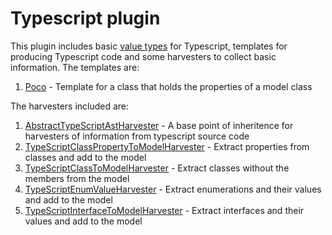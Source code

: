 # Typescript plugin

This plugin includes basic [value types](./index.ts) for Typescript, templates for producing Typescript code and some harvesters to collect basic information. The templates are:

1. [Poco](./Poco.handlebars) - Template for a class that holds the properties of a model class

The harvesters included are:

1. [AbstractTypeScriptAstHarvester](./AbstractTypeScriptAstHarvester.ts) - A base point of inheritence for harvesters of information from typescript source code
1. [TypeScriptClassPropertyToModelHarvester](./TypeScriptClassPropertyToModelHarvester.ts) - Extract properties from classes and add to the model
1. [TypeScriptClassToModelHarvester](./TypeScriptClassToModelHarvester.ts) - Extract classes without the members from the model
1. [TypeScriptEnumValueHarvester](./TypeScriptEnumValueHarvester.ts) - Extract enumerations and their values and add to the model
1. [TypeScriptInterfaceToModelHarvester](./TypeScriptInterfaceToModelHarvester.ts) - Extract interfaces and their values and add to the model
